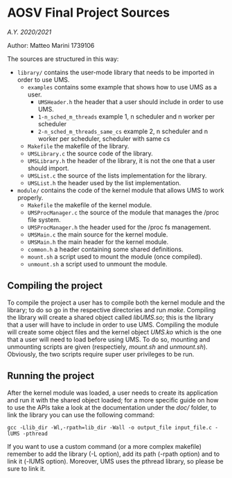 # AOSV Final Project Sources
_A.Y. 2020/2021_

Author: Matteo Marini 1739106 

The sources are structured in this way:
- `library/` contains the user-mode library that needs to be imported in order to use UMS.
    - `examples` contains some example that shows how to use UMS as a user.
        - `UMSHeader.h` the header that a user should include in order to use UMS.
        - `1-n_sched_m_threads` example 1, n scheduler and n worker per scheduler
        - `2-n_sched_m_threads_same_cs` example 2, n scheduler and n worker per scheduler, scheduler with same cs
    - `Makefile` the makefile of the library.
    - `UMSLibrary.c` the source code of the library.
    - `UMSLibrary.h` the header of the library, it is not the one that a user should import.
    - `UMSList.c` the source of the lists implementation for the library.
    - `UMSList.h` the header used by the list implementation.
- `module/` contains the code of the kernel module that allows UMS to work properly.
    - `Makefile` the makefile of the kernel module.
    - `UMSProcManager.c` the source of the module that manages the /proc file system.
    - `UMSProcManager.h` the header used for the /proc fs management.
    - `UMSMain.c` the main source for the kernel module.
    - `UMSMain.h` the main header for the kernel module.
    - `common.h` a header containing some shared definitions.
    - `mount.sh` a script used to mount the module (once compiled).
    - `unmount.sh` a script used to unmount the module.

## Compiling the project
To compile the project a user has to compile both the kernel module and the library; to do so go in the respective directories and run _make_. Compiling the library will create a shared object called _libUMS.so_; this is the library that a user will have to include in order to use UMS. Compiling the module will create some object files and the kernel object _UMS.ko_ which is the one that a user will need to load before using UMS. To do so, mounting and unmounting scripts are given (respectiely, _mount.sh_ and _unmount.sh_). Obviously, the two scripts require super user privileges to be run.

## Running the project
After the kernel module was loaded, a user needs to create its application and run it with the shared object loaded; for a more specific guide on how to use the APIs take a look at the documentation under the _doc/_ folder, to link the library you can use the following command:
```console
gcc -Llib_dir -Wl,-rpath=lib_dir -Wall -o output_file input_file.c -lUMS -pthread
```
If you want to use a custom command (or a more complex makefile) remember to add the library (-L option), add its path (-rpath option) and to link it (-lUMS option). Moreover, UMS uses the pthread library, so please be sure to link it.

